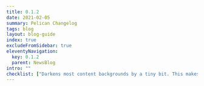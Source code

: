 ```yaml
---
title: 0.1.2
date: 2021-02-05
summary: Pelican Changelog
tags: blog
layout: blog-guide
index: true
excludeFromSidebar: true
eleventyNavigation:
  key: 0.1.2
  parent: NewsBlog
intro: ""
checklist: ["Darkens most content backgrounds by a tiny bit. This makes the reading experience easier for dyslexic readers. Read [Dyslexia Friendly](/accessibility/dyslexia-friendly/) for more information."]
---
```


